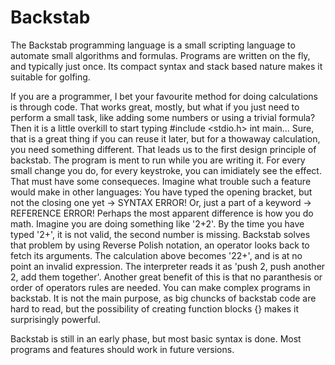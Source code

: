 # Backstab
The Backstab programming language is a small scripting language to automate small algorithms and formulas. Programs are written on the fly, and typically just once. Its compact syntax and stack based nature makes it suitable for golfing.

If you are a programmer, I bet your favourite method for doing calculations is through code. That works great, mostly, but what if you just need to perform a small task, like adding some numbers or using a trivial formula? Then it is a little overkill to start typing #include <stdio.h> int main... Sure, that is a great thing if you can reuse it later, but for a thowaway calculation, you need something different.
That leads us to the first design principle of backstab. The program is ment to run while you are writing it. For every small change you do, for every keystroke, you can imidiately see the effect.
That must have some consequeces. Imagine what trouble such a feature would make in other languages: You have typed the opening bracket, but not the closing one yet → SYNTAX ERROR! Or, just a part of a keyword → REFERENCE ERROR!
Perhaps the most apparent difference is how you do math. Imagine you are doing something like '2+2'. By the time you have typed '2+', it is not valid, the second number is missing.
Backstab solves that problem by using Reverse Polish notation, an operator looks back to fetch its arguments. The calculation above becomes '22+', and is at no point an invalid expression. The interpreter reads it as 'push 2, push another 2, add them together'. Another great benefit of this is that no paranthesis or order of operators rules are needed.
You can make complex programs in backstab. It is not the main purpose, as big chuncks of backstab code are hard to read, but the possibility of creating function blocks {} makes it surprisingly powerful.

Backstab is still in an early phase, but most basic syntax is done. Most programs and features should work in future versions.
